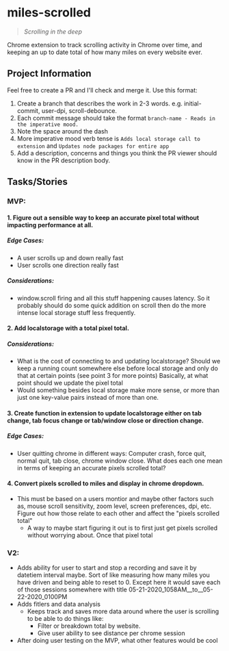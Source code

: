 # miles-scrolled
> *Scrolling in the deep*

Chrome extension to track scrolling activity in Chrome over time, and keeping an up to date total of how many miles on every website ever.

## Project Information

Feel free to create a PR and I'll check and merge it. Use this format:

1. Create a branch that describes the work in 2-3 words. e.g. initial-commit, user-dpi, scroll-debounce.
2. Each commit message should take the format `branch-name - Reads in the imperative mood.`
 1. Note the space around the dash
 2. More imperative mood verb tense is `Adds local storage call to extension` and `Updates node packages for entire app`
3. Add a description, concerns and things you think the PR viewer should know in the PR description body.

## Tasks/Stories

### MVP:

#### 1. Figure out a sensible way to keep an accurate pixel total without impacting performance at all.

##### Edge Cases:

* A user scrolls up and down really fast
* User scrolls one direction really fast

##### Considerations:

* window.scroll firing and all this stuff happening causes latency. So it probably should do some quick addition on scroll then do the more intense local storage stuff less frequently.

#### 2. Add localstorage with a total pixel total.

##### Considerations:

* What is the cost of connecting to and updating localstorage? Should we keep a running count somewhere else before local storage and only do that at certain points (see point 3 for more points) Basically, at what point should we update the pixel total
* Would something besides local storage make more sense, or more than just one key-value pairs instead of more than one.


#### 3. Create function in extension to update localstorage either on tab change, tab focus change or tab/window close or direction change.

##### Edge Cases:

* User quitting chrome in different ways:  Computer crash, force quit, normal quit, tab close, chrome window close.
What does each one mean in terms of keeping an accurate pixels scrolled total?

#### 4. Convert pixels scrolled to miles and display in chrome dropdown.

* This must be based on a users montior and maybe other factors such as, mouse scroll sensitivity, zoom level, screen preferences, dpi, etc. Figure out how those relate to each other and affect the "pixels scrolled total"
  * A way to maybe start figuring it out is to first just get pixels scrolled without worrying about. Once that pixel total 

### V2:

* Adds ability for user to start and stop a recording and save it by datetiem interval maybe. Sort of like measuring how many miles you have driven and being able to reset to 0. Except here it would save each of those sessions somewhere with title 05-21-2020_1058AM__to__05-22-2020_0100PM
* Adds fitlers and data analysis
  * Keeps track and saves more data around where the user is scrolling to be able to do things like:
    * Filter or breakdown total by website.
    * Give user ability to see distance per chrome session
* After doing user testing on the MVP, what other features would be cool
